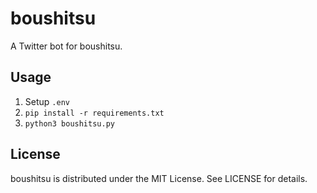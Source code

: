 boushitsu
=====

A Twitter bot for boushitsu.

## Usage
1. Setup `.env`
2. `pip install -r requirements.txt`
3. `python3 boushitsu.py`

## License
boushitsu is distributed under the MIT License.
See LICENSE for details.